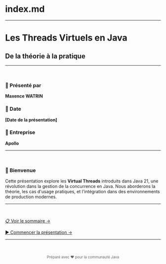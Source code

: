 # index.md

---

# Les Threads Virtuels en Java

## De la théorie à la pratique

---

<br>

### 👤 Présenté par
**Maxence WATRIN**

### 📅 Date
**[Date de la présentation]**

### 🏢 Entreprise
**Apollo**

---

<br>

### 🚀 Bienvenue

Cette présentation explore les **Virtual Threads** introduits dans Java 21, une révolution dans la gestion de la concurrence en Java. Nous aborderons la théorie, les cas d'usage pratiques, et l'intégration dans des environnements de production modernes.

---

<br>

[📋 Voir le sommaire →](sommaire.md)

[▶️ Commencer la présentation →](slides/01-qu-est-ce-qu-un-thread.md)

---

<div style="text-align: center; margin-top: 50px; color: #666;">
  <small>Préparé avec ❤️ pour la communauté Java</small>
</div>